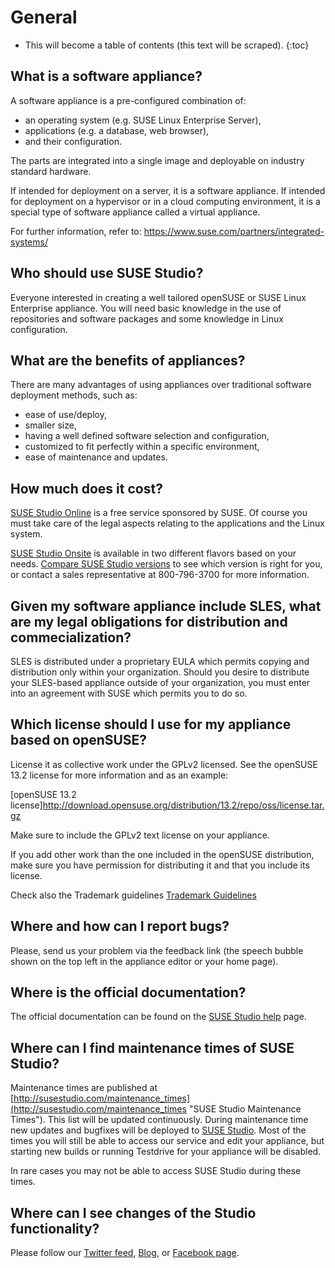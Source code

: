# General

* This will become a table of contents (this text will be scraped).
{:toc}

## What is a software appliance?

A software appliance is a pre-configured combination of:

* an operating system (e.g. SUSE Linux Enterprise Server),
* applications (e.g. a database, web browser),
* and their configuration.

The parts are integrated into a single image and deployable on industry
standard hardware.

If intended for deployment on a server, it is a software
appliance. If intended for deployment on a hypervisor or in a
cloud computing environment, it is a special type of software appliance
called a virtual appliance.

For further information, refer to: https://www.suse.com/partners/integrated-systems/


## Who should use SUSE Studio?

Everyone interested in creating a well tailored openSUSE or SUSE
Linux Enterprise appliance. You will need basic knowledge in the use of
repositories and software packages and some knowledge in Linux
configuration.


## What are the benefits of appliances?

There are many advantages of using appliances over traditional software
deployment methods, such as:

* ease of use/deploy,
* smaller size,
* having a well defined software selection and configuration,
* customized to fit perfectly within a specific environment,
* ease of maintenance and updates.


## How much does it cost?

[SUSE Studio Online](http://susestudio.com/ "SUSE Studio") is a free service
sponsored by SUSE. Of course you must take care of the legal aspects relating to
the applications and the Linux system.

[SUSE Studio Onsite](https://www.suse.com/products/susestudio/ "SUSE Studio Onsite")
is available in two different flavors based on your needs.
[Compare SUSE Studio versions](https://www.suse.com/products/susestudio/features/susestudio-version-comparison.html)
to see which version is right for you, or contact a sales representative at 800-796-3700
for more information.


## Given my software appliance include SLES, what are my legal obligations for distribution and commecialization?

SLES is distributed under a proprietary EULA which permits copying
and distribution only within your organization. Should you desire to
distribute your SLES-based appliance outside of your organization, you
must enter into an agreement with SUSE which permits you to do so.


##  Which license should I use for my appliance based on openSUSE?

License it as collective work under the GPLv2 licensed. See the
openSUSE 13.2 license for more information and as an example:

[openSUSE 13.2 license]http://download.opensuse.org/distribution/13.2/repo/oss/license.tar.gz

Make sure to include the GPLv2 text license on your appliance.

If you add other work than the one included in the openSUSE distribution,
make sure you have permission for distributing it and that you include its
license.

Check also the Trademark guidelines
  [Trademark Guidelines](https://en.opensuse.org/openSUSE:Trademark_guidelines)


## Where and how can I report bugs?

Please, send us your problem via the feedback link (the speech bubble
shown on the top left in the appliance editor or your home page).


## Where is the official documentation?

The official documentation can be found on the [SUSE Studio
help](http://susestudio.com/help "SUSE Studio Help") page.


## Where can I find maintenance times of SUSE Studio?

Maintenance times are published at
[http://susestudio.com/maintenance_times](http://susestudio.com/maintenance_times "SUSE Studio Maintenance Times").
This list will be updated continuously.
During maintenance time new updates and bugfixes will be deployed to
[SUSE Studio](http://susestudio.com/ "SUSE Studio").
Most of the times you will still be able to access our service and edit
your appliance, but starting new builds or running Testdrive for your
appliance will be disabled.

In rare cases you may not be able to access SUSE Studio during these
times.


## Where can I see changes of the Studio functionality?

Please follow our [Twitter feed](http://twitter.com/susestudio/), 
[Blog](http://blog.susestudio.com/),
or [Facebook page](http://facebook.com/susestudio).
